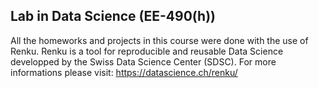 Lab in Data Science (EE-490(h))
---
All the homeworks and projects in this course were done with the use of Renku.
Renku is a tool for reproducible and reusable Data Science developped by the Swiss Data Science Center (SDSC).
For more informations please visit: https://datascience.ch/renku/
